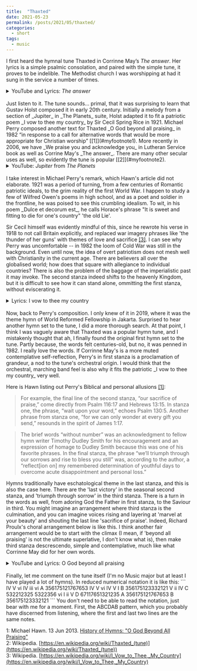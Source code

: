 ```yaml
---
title:  "Thaxted"
date: 2021-05-23
permalink: /posts/2021/05/thaxted/
categories: 
  - short
tags:
  - music 
---
```

  
I first heard the hymnal tune Thaxted in Corrinne May’s _The answer_. Her lyrics is a simple psalmic consolation, and paired with the simple tune, it proves to be indelible. The Methodist church I was worshipping at had it sung in the service a number of times. 
    
<details>
<summary>YouTube and Lyrics: <i>The answer</i></summary>

<iframe width="112" height="63" src="https://www.youtube.com/embed/x9A7WwbDgqk" title="YouTube video player" frameborder="0" allow="accelerometer; autoplay; clipboard-write; encrypted-media; gyroscope; picture-in-picture" allowfullscreen></iframe>
<br> 
I believe You are the answer to every tear I’ve cried<br>  
I believe that You are with me<br>
My rising and my light<br>
Give me strength when I am weary<br>
Give me hope when I can’t see<br>
Through the crosses I must carry<br>
Lord, bind my heart to Thee<br>
That when all my days are over<br>
And all my chores are done<br>
I may see Your risen Glory<br>
Forever where You are
</details> 
<br>
Just listen to it. The tune sounds… primal, that it was surprising to learn that Gustav Holst composed it in early 20th century. Initially a melody from a section of _Jupiter_ in  _The Planets_ suite, Holst adapted it to fit a patriotic poem _I vow to thee my country_ by Sir Cecil Spring Rice in 1921. Michael Perry composed another text for Thaxted _O God beyond all praising_ in 1982 “in response to a call for alternative words that would be more appropriate for Christian worship” [[1]](#myfootnote1). More recently in 2006, we have _We praise you and acknowledge you_ in Lutheran Service book as well as Corrine May's _The answer_. There are many other secular uses as well, so evidently the tune is popular [[2]](#myfootnote2).    
  
<details>
<summary>YouTube: <i>Jupiter</i> from <i>The Planets</i></summary>
<iframe width="560" height="315" src="https://www.youtube.com/embed/T0Fx24Xzc3U" title="YouTube video player" frameborder="0" allow="accelerometer; autoplay; clipboard-write; encrypted-media; gyroscope; picture-in-picture" allowfullscreen></iframe>
</details>  
<br>
I take interest in Michael Perry's remark, which Hawn's article did not elaborate. 1921 was a period of turning, from a few centuries of Romantic patriotic ideals, to the grim reality of the first World War. I happen to study a few of Wilfred Owen's poems in high school, and as a poet and soldier in the frontline, he was poised to see this crumbling idealism. To wit, in his poem _Dulce et decorum est_, he calls Horace's phrase "It is sweet and fitting to die for one's country" 'the old Lie'. 

Sir Cecil himself was evidently mindful of this, since he rewrote his verse in 1918 to not call Britain explicitly, and replaced war imagery phrases like 'the thunder of her guns' with themes of love and sacrifice [[3]](#myfootnote3). I can see why Perry was uncomfortable -- in 1982 the loom of Cold War was still in the background. Even until now, the idea of overt patriotism does not mesh well with Christianity in the current age. There are believers all over the globalised world; how does that square with allegiance to individual countries? There is also the problem of the baggage of the imperialistic past it may invoke.
The second stanza indeed shifts to the heavenly Kingdom, but it is difficult to see how it can stand alone, ommitting the first stanza, without eviscerating it.

<details>
<summary>Lyrics: I vow to thee my country</summary>
I vow to thee, my country, all earthly things above,<br>
Entire and whole and perfect, the service of my love;<br>
The love that asks no questions, the love that stands the test,<br>
That lays upon the altar the dearest and the best;<br>
The love that never falters, the love that pays the price,<br>
The love that makes undaunted the final sacrifice.<br>
<br>
And there's another country, I've heard of long ago,<br>
Most dear to them that love her, most great to them that know;<br>
We may not count her armies, we may not see her King;<br>
Her fortress is a faithful heart, her pride is suffering;<br>
And soul by soul and silently her shining bounds increase,<br>
And her ways are ways of gentleness, and all her paths are peace
</details>
<br>
Now, back to Perry's composition. I only knew of it in 2019, where it was the theme hymn of World Reformed Fellowship in Jakarta. Surprised to hear another hymn set to the tune, I did a more thorough search. At that point, I think I was vaguely aware that Thaxted was a popular hymn tune, and I mistakenly thought that ah, I finally found the original first hymn set to the tune. Partly because, the words felt centuries-old, but no, it was penned in 1982. I really love the words. If Corrinne May's is a more muted contemplative self-reflection, Perry's in first stanza is a proclamation of grandeur, a nod to the tune's orchestral origin. I would think that the orchestral, marching band feel is also why it fits the patriotic _I vow to thee my country_ very well. 

Here is Hawn listing out Perry's Biblical and personal allusions [[1]](#myfootnote1):
>For example, the final line of the second stanza, “our sacrifice of praise,” come directly from Psalm 116:17 and Hebrews 13:15. In stanza one, the phrase, “wait upon your word,” echoes Psalm 130:5. Another phrase from stanza one, “for we can only wonder at every gift you send,” resounds in the spirit of James 1:17.  
   
>The brief words “without number” was an acknowledgment to fellow hymn writer Timothy Dudley Smith for his encouragement and an expression of homage to Dudley Smith because this was one of his favorite phrases. In the final stanza, the phrase “we’ll triumph through our sorrows and rise to bless you still” was, according to the author, a “reflect[ion on] my remembered determination of youthful days to overcome acute disappointment and personal loss.”

Hymns traditionally have eschatological theme in the last stanza, and this is also the case here. There are the 'last victory' in the seasonal second stanza, and 'triumph through sorrow' in the third stanza. There is a turn in the words as well, from adoring God the Father in first stanza, to the Saviour in third. You might imagine an arrangement where third stanza is the culmination, and you can imagine voices rising and layering at 'marvel at your beauty' and shouting the last line 'sacrifice of praise'. Indeed, Richard Proulx's choral arrangement below is like this. I think another fair arrangement would be to start with the climax (I mean, if 'beyond all praising' is not the ultimate superlative, I don't know what is), then make third stanza descrescendo, simple and contemplative, much like what Corrinne May did for her own words.  

<details>
<summary>YouTube and Lyrics: O God beyond all praising</summary>
<iframe width="560" height="315" src="https://www.youtube.com/embed/DBoxFBgdFl0" title="YouTube video player" frameborder="0" allow="accelerometer; autoplay; clipboard-write; encrypted-media; gyroscope; picture-in-picture" allowfullscreen></iframe>
<br>
1 O God beyond all praising,<br>
we worship you today<br>
and sing the love amazing<br>
that songs cannot repay;<br>
for we can only wonder<br>
at every gift you send,<br>
at blessings without number<br>
and mercies without end:<br>
we lift our hearts before you<br>
and wait upon your word,<br>
we honour and adore you,<br>
our great and mighty Lord.<br>
<br>
2* The flower of earthly splendor<br>
in time must surely die,<br>
its fragile bloom surrender to you,<br>
the Lord most high;<br>
but hidden from all nature<br>
the eternal seed is sown<br>
though small in mortal stature,<br>
to heaven's garden grown;<br>
for Christ the man from heaven<br>
from death has set us free,<br>
and we through him<br>
are given the final victory.<br>
<br>
3 Then hear, O gracious Saviour,<br>
accept the love we bring,<br>
that we who know your favour<br>
may serve you as our king;<br>
and whether our tomorrows<br>
be filled with good or ill,<br>
we'll triumph through our sorrows<br>
and rise to bless you still:<br>
to marvel at your beauty<br>
and glory in your ways,<br>
and make a joyful duty<br>
our sacrifice of praise.<br>
<br>
*verse 2, based on I Corinthians 15 is seasonal and would normally be omitted
</details>
<br>
Finally, let me comment on the tune itself (I'm no Music major but at least I have played a lot of hymns). In reduced numerical notation it is like this:
```
    IV V  vi IV iii vi 
A 356175121767653
    IV V  vi IV V I
B 356175123332121
      V       ii  IV
C 532212325 5322356
     vi  I ii  V  
D 67117651321235
A 356175121767653
B 356175123332121
```
You don't need to be able to read the notation, just bear with me for a moment. First, the ABCDAB pattern, which you probably have discerned from listening, where the first and last two lines are the same notes.

<a name="myfootnote1">1</a>: Michael Hawn. 13 Jun 2013. [History of Hymns: "O God Beyond All Praising"](https://www.umcdiscipleship.org/resources/history-of-hymns-o-god-beyond-all-praising)  
<a name="myfootnote2">2</a>: Wikipedia. [https://en.wikipedia.org/wiki/Thaxted_(tune)](https://en.wikipedia.org/wiki/Thaxted_(tune))  
<a name="myfootnote3">3</a>: Wikipedia. [https://en.wikipedia.org/wiki/I_Vow_to_Thee,_My_Country](https://en.wikipedia.org/wiki/I_Vow_to_Thee,_My_Country)
